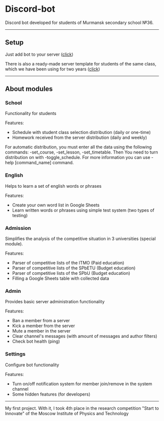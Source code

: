 # Discord-bot
Discord bot developed for students of Murmansk secondary school №36.

----
## Setup
Just add bot to your server ([click](https://discord.com/api/oauth2/authorize?client_id=681930216221704243&permissions=8&scope=bot))

There is also a ready-made server template for students of the same class, which we have been using for two years ([click](https://discord.new/QwNU7gNJfFWz))

____
## About modules

### School
Functionality for students

Features:
- Schedule with student class selection distribution (daily or one-time)
- Homework received from the server distribution (daily and weekly)

For automatic distribution, you must enter all the data using the following commands: -set_course, -set_lesson, -set_timetable. 
Then You need to turn distribution on with -toggle_schedule.
For more information you can use -help [command_name] command.

### English
Helps to learn a set of english words or phrases

Features:
- Create your own word list in Google Sheets
- Learn written words or phrases using simple test system (two types of testing)

### Admission
Simplifies the analysis of the competitive situation in 3 universities (special module).

Features:
- Parser of competitive lists of the ITMO (Paid education)
- Parser of competitive lists of the SPbETU (Budget education)
- Parser of competitive lists of the SPbU (Budget education)
- Filling a Google Sheets table with collected data

### Admin
Provides basic server administration functionality

Features:
- Ban a member from a server
- Kick a member from the server
- Mute a member in the server
- Clear channel's messages (with amount of messages and author filters)
- Check bot health (ping)

### Settings
Configure bot functionality

Features:
- Turn on/off notification system  for member join/remove in the system channel
- Some hidden features (for developers)

----
My first project. With it, I took 4th place in the research competition "Start to Innovate" of the Moscow Institute of Physics and Technology
